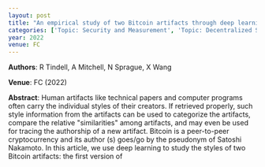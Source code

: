 ```yaml
---
layout: post
title: "An empirical study of two Bitcoin artifacts through deep learning"
categories: ['Topic: Security and Measurement', 'Topic: Decentralized Systems', '2022', 'Venue: FC']
year: 2022
venue: FC
---
```

**Authors**: R Tindell, A Mitchell, N Sprague, X Wang

**Venue**: FC (2022)

**Abstract**: Human artifacts like technical papers and computer programs often carry the individual styles of their creators. If retrieved properly, such style information from the artifacts can be used to categorize the artifacts, compare the relative "similarities" among artifacts, and may even be used for tracing the authorship of a new artifact. Bitcoin is a peer-to-peer cryptocurrency and its author (s) goes/go by the pseudonym of Satoshi Nakamoto. In this article, we use deep learning to study the styles of two Bitcoin artifacts: the first version of
